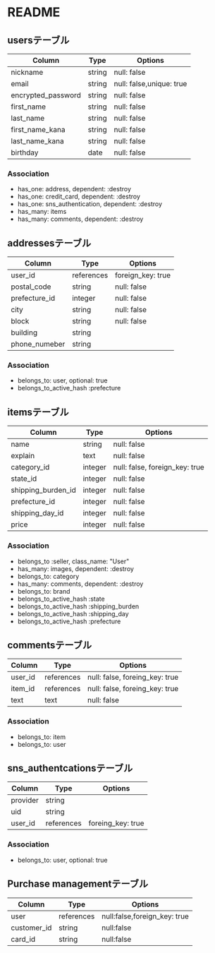 # README

## usersテーブル

|Column         |Type  |Options                 |
|---------------|------|------------------------|
|nickname       |string|null: false             |
|email          |string|null: false,unique: true|
|encrypted_password       |string|null: false             |
|first_name     |string|null: false             |
|last_name      |string|null: false             |
|first_name_kana|string|null: false             |
|last_name_kana |string|null: false             |
|birthday       |date  |null: false             |

### Association
- has_one: address, dependent: :destroy
- has_one: credit_card, dependent: :destroy
- has_one: sns_authentication, dependent: :destroy
- has_many: items
- has_many: comments, dependent: :destroy

## addressesテーブル
|Column|Type|Options|
|------|----|-------|
|user_id|references|foreign_key: true|
|postal_code|string|null: false|
|prefecture_id|integer|null: false|
|city|string|null: false|
|block|string|null: false|
|building|string||
|phone_numeber|string||

### Association
- belongs_to: user, optional: true
- belongs_to_active_hash :prefecture

## itemsテーブル

|Column|Type|Options|
|------|----|-------|
|name|string|null: false|
|explain|text|null: false|
|category_id|integer|null: false, foreign_key: true|
|state_id|integer|null: false|
|shipping_burden_id|integer|null: false|
|prefecture_id|integer|null: false|
|shipping_day_id|integer|null: false|
|price|integer|null: false|

### Association
- belongs_to :seller, class_name: "User"
- has_many: images, dependent: :destroy
- belongs_to: category
- has_many: comments, dependent: :destroy
- belongs_to: brand
- belongs_to_active_hash :state
- belongs_to_active_hash :shipping_burden
- belongs_to_active_hash :shipping_day
- belongs_to_active_hash :prefecture

## commentsテーブル
|Column|Type|Options|
|------|----|-------|
|user_id|references|null: false, foreing_key: true|
|item_id|references|null: false, foreing_key: true|
|text|text|null: false|

### Association
- belongs_to: item
- belongs_to: user

## sns_authentcationsテーブル
|Column|Type|Options|
|------|----|-------|
|provider|string||
|uid|string||
|user_id|references|foreing_key: true|

### Association
- belongs_to: user, optional: true

## Purchase managementテーブル
|Column|Type|Options|
|------|----|-------|
|user  |references|null:false,foreign_key: true|
|customer_id|string|null:false|
|card_id|string|null:false|